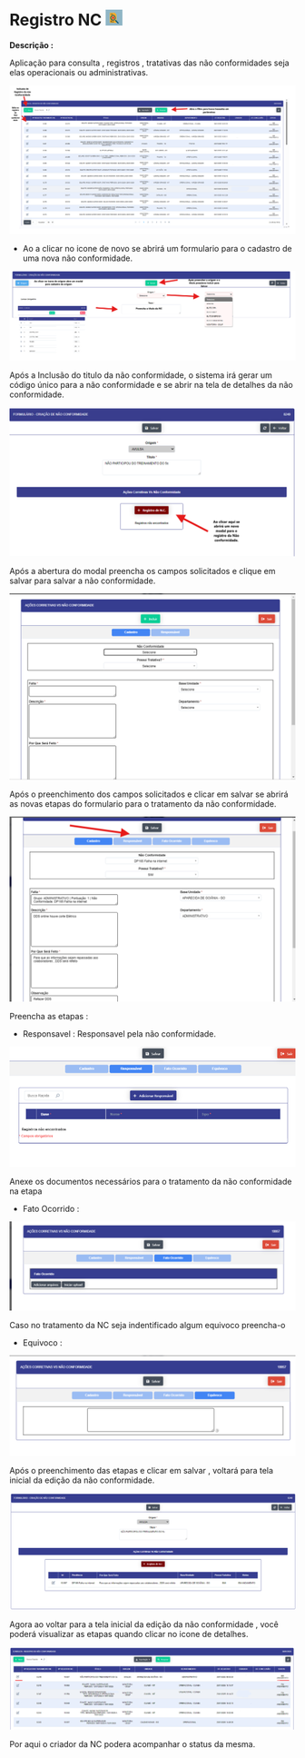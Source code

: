 # Registro NC ![image.png](registro_nc_icon.png)

**Descrição :** 

Aplicação para consulta , registros , tratativas das não conformidades seja elas operacionais ou administrativas. 

![image.png](relatorio_nc.png)

- Ao a clicar no icone de novo se abrirá um formulario para o cadastro de uma nova não conformidade.

![image.png](inclusao_nc.png)   

Após a Inclusão do titulo da não conformidade, o sistema irá gerar um código único para a não conformidade e se abrir na tela de detalhes da não conformidade.

![image.png](inclusao_nc1.png)

Após a abertura do modal preencha os campos solicitados e clique em salvar para salvar a não conformidade.

![image.png](inclusao_nc2.png)

Após o  preenchimento dos campos solicitados e clicar em salvar se abrirá as novas etapas do formulario para o tratamento da não conformidade.

![image.png](inclusao_nc3.png)

Preencha as etapas :

- Responsavel : Responsavel pela não conformidade.

![image.png](incluir_responsavel_nc.png)

 Anexe os documentos necessários para o tratamento da não conformidade na etapa 

 - Fato Ocorrido : 

 ![image.png](fato_nc.png)

 Caso no tratamento da NC seja indentificado algum equivoco preencha-o 

 - Equivoco :

 ![image.png](equivoco_nc.png)

Após o preenchimento das etapas e clicar em salvar , voltará para tela inicial da edição da não conformidade.

![image.png](incluir_nc4.png)

Agora ao voltar para a tela inicial da edição da não conformidade , você poderá visualizar as etapas quando clicar no icone de detalhes.

![image.png](relatorio_nc2.png)

Por aqui o criador da NC podera acompanhar o status da mesma. 